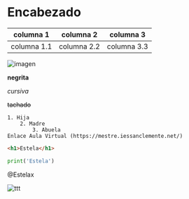 # Encabezado


|    columna 1    |    columna 2    |    columna 3    |
| --------------- | --------------- | --------------- |
|   columna 1.1   |   columna 2.2   |   columna 3.3   |

![imagen](https://estaticos.muyinteresante.es/uploads/images/gallery/59bbb29c5bafe878503c9872/husky-siberiano-redes.jpg)

**negrita**

_cursiva_

~~tachado~~

```
1. Hija
    2. Madre
        3. Abuela
Enlace Aula Virtual (https://mestre.iessanclemente.net/)
```
```html
<h1>Estela</h1>
```

```python
print('Estela')
```

@Estelax


![ttt](https://c.tenor.com/R1KctPuHA8sAAAAd/miedo-perro.gif)
